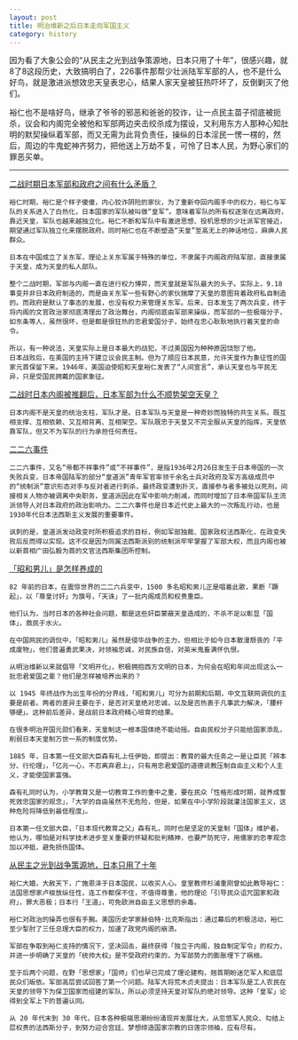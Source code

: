 ```yaml
---
layout: post
title: 明治维新之后日本走向军国主义
category: history
---
```


因为看了大象公会的“从民主之光到战争策源地，日本只用了十年”，很感兴趣，就8了8这段历史，大致搞明白了，226事件那帮少壮派陆军军部的人，也不是什么好鸟，就是激进派想效忠天皇表忠心，结果人家天皇被狂热吓坏了，反倒剿灭了他们。

裕仁也不是啥好鸟，继承了爷爷的邪恶和爸爸的狡诈，让一点民主苗子彻底被扼杀，议会和内阁完全被他和军部两边夹击绞杀成为摆设，又利用东方人那种心知肚明的默契操纵着军部，而又无需为此背负责任，操纵的日本淫民一愣一楞的，然后，周边的牛鬼蛇神齐努力，把他送上万劫不复，可怜了日本人民，为野心家们的罪恶买单。

------------

[二战时期日本军部和政府之间有什么矛盾？](https://zhidao.baidu.com/question/514483250.html)

	裕仁时期，裕仁是个样子傻傻，内心狡诈阴险的家伙，为了重新夺回内阁手中的权力，裕仁与军队的关系进入了白热化，日本国家的军队被叫做“皇军”。意味着军队的所有权逐渐在远离政府，靠近天皇，军队也越来越独立化。裕仁不断和军队中有激进思想、投机思想的少壮派军官接近，期望通过军队独立化来摆脱政府。同时裕仁也在不断塑造“天皇”至高无上的神话地位，麻痹人民群众。

    日本在中国成立了关东军，理论上关东军属于特殊的单位，不隶属于内阁政府陆军部，直接隶属于天皇，成为天皇的私人部队。
	
	整个二战时期，军部与内阁一直在进行权力博弈，而天皇就是军队最大的头子。实际上，9.18事变并非日本政府制造的，而是由关东军一些有野心的家伙揣摩了天皇的意图背着政府私自制造的。而政府是默认了事态的发展，也没有权力来管理关东军。后来，日本发生了两次兵变，终于将内阁的文官政治家彻底清理出了政治舞台，内阁彻底由军部来操纵，而军部的一些极端分子，如东条等人，虽然很坏，但是都是很狂热的忠君爱国分子，始终在忠心耿耿地执行着天皇的命令。
    
    所以，有一种说法，天皇实际上是日本最大的战犯，不过美国因为种种原因饶恕了他。
    日本战败后，在美国的主持下建立议会民主制。但为了顺应日本民意，允许天皇作为象征性的国家元首保留下来。1946年，美国迫使昭和天皇裕仁发表了“人间宣言”，承认天皇也与平民无异，只是受国民拥戴的国家象征。

[二战时日本内阁被推翻后，日本军部为什么不顺势架空天皇？](https://www.zhihu.com/question/267262306/answer/324394578)

	日本内阁不是天皇的统治支柱，军队才是。日本军队与天皇是一种奇妙而独特的共生关系。既互相支撑、互相依赖、又互相背离、互相架空。军队既忠于天皇又不完全服从天皇的指挥，天皇依靠军队，但又不为军队的行为承担任何责任。

[二二六事件](https://baike.baidu.com/item/%E4%BA%8C%C2%B7%E4%BA%8C%E5%85%AD%E4%BA%8B%E4%BB%B6/2702650?fr=aladdin)

    二二六事件，又名“帝都不祥事件”或“不祥事件”，是指1936年2月26日发生于日本帝国的一次失败兵变，日本帝国陆军的部分“皇道派”青年军官率领千余名士兵对政府及军方高级成员中的“统制派”意识形态对手与反对者进行刺杀，最终政变遭到扑灭，直接参与者多被处以死刑，间接相关人物亦被调离中央职务，皇道派因此在军中影响力削减，而同时增加了日本帝国军队主流派领导人对日本政府的政治影响力。二二六事件也是日本近代史上最大的一次叛乱行动，也是1930年代日本法西斯主义发展的重要事件。

    讽刺的是，皇道派发动政变时所积极追求的目标，例如军部独裁、国家政权法西斯化，在政变失败后反而得以实现。这不仅是因为同属法西斯派别的统制派牢牢掌握了军部大权，而且内阁也被以新首相广田弘毅为首的文官法西斯集团所控制。

[「昭和男儿」是怎样养成的](https://mp.weixin.qq.com/s?__biz=MjM5NzQwNjcyMQ==&mid=2651014419&idx=1&sn=99c5fadcbb4d10aceddafdc9b4639975&chksm=bd2d947d8a5a1d6b72567139632cc7af008e9617fa9cb4c38015dbf82d430c5406568d4042ff&scene=21#wechat_redirect)

	82 年前的日本，在震惊世界的二二六兵变中，1500 多名昭和男儿正是唱着此歌，果断「蹶起」，以「尊皇讨奸」为旗号，「天诛」了一批内阁成员和权贵重臣。

	他们认为，当时日本的各种社会问题，都是这些奸臣蒙蔽天皇造成的，不杀不足以彰显「国体」，救民于水火。

	在中国网民的调侃中，「昭和男儿」虽然是侵华战争的主力，但相比于如今日本散漫颓丧的「平成废物」，他们普遍勇武果决，对领袖忠诚，对民族自信，对英米鬼畜满怀仇恨。

	从明治维新以来就倡导「文明开化」，积极拥抱西方文明的日本，为何会在昭和年间出现这么一批忠君爱国之辈？他们是怎样被培养出来的？

	以 1945 年终战作为出生年份的分界线，「昭和男儿」可分为前期和后期，中文互联网调侃的主要是前者。两者的差异主要在于，是否对天皇绝对忠诚，以及是否热衷于凡事武力解决，「腰杆够硬」。这种前后差异，是战前日本政府精心培育的结果。

	在很多明治开国元勋们看来，天皇制这一根本国体绝不能动摇。自由民权分子只能给国家添乱，削弱日本天皇制万世一系的制度优势。

	1885 年，日本第一任文部大臣森有礼上任伊始，即提出：教育的最大任务之一是让臣民「辨本分、行伦理」，「亿兆一心，不忍离弃君上」，只有用忠君爱国的道德说教压制自由主义和个人主义，才能使国家富强。

    森有礼同时认为，小学教育又是一切教育工作的重中之重，要在民众「性格形成时期，就养成誓死效忠国家的观念」，「大学的自由虽然不无危险，但是，如果在中小学阶段就灌注国家主义，这种危险将降低到最低程度」。

    日本第一任文部大臣，「日本现代教育之父」森有礼，同时也是坚定的天皇制「国体」维护者。他认为，哪怕是对科学技术进步至关重要的怀疑和批判精神，也要严防死守，用儒家的忠孝观念加以冲抵，避免损伤国体。

[从民主之光到战争策源地，日本只用了十年](https://mp.weixin.qq.com/s/jmk4OTe5o8m_9togtQqU-A)

	裕仁大婚，大赦天下，广施恩泽于日本国民，以收买人心。皇室教师杉浦重刚曾如此教导裕仁：法国思想家卢梭放纵任性，连工作都保不住，不值得尊重，他的理论「引导民众诅咒国家和政府」，罪大恶极；日本行「王道」，可免欧洲自由主义思想的余毒。

	裕仁对政治的操弄也很有手腕。美国历史学家赫伯特·比克斯指出：通过幕后的积极活动，裕仁至少掣肘了三任总理大臣的权力，加速了政党内阁的崩溃。

	军部在争取到裕仁支持的情况下，坚决回击，最终获得「独立于内阁，独自制定军令」的权力，并进一步明确了天皇的「统帅大权」是不受政府约束的，为军部势力的膨胀埋下了祸根。

	至于后两个问题，在野「思想家」「国师」们也早已完成了理论建构，翘首期盼迷茫军人和底层民众们皈依。军部高层尝试回答了第一个问题。陆军大将荒木贞夫提出：日本军队是工人农民在天皇的领导下为保卫国家而组建的军队，所以必须坚持天皇对军队的绝对领导。这种「皇军」论得到全军上下的普遍认同。

	从 20 年代末到 30 年代，日本各种极端思潮纷纷涌现并发展壮大，从忽悠军人民众、勾结上层权贵的法西斯分子，到努力迎合宫廷、梦想缔造国家宗教的日莲宗领袖，应有尽有。